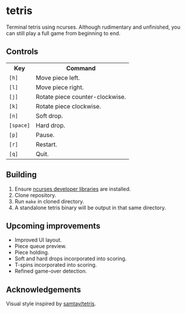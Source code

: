 # tetris
Terminal tetris using ncurses. Although rudimentary and unfinished, you can still play a full game from beginning to end.

## Controls

<table>
  <!-- <colgroup><col style="text-align:center"><col></colgroup> <!-- not working for some reason -->
  <tr><th>Key</th> <th>Command</th></tr>
  <tr><td><code>[h]</code></td> <td>Move piece left.</td></tr>
  <tr><td><code>[l]</code></td> <td>Move piece right.</td></tr>
  <tr><td><code>[j]</code></td> <td>Rotate piece counter-clockwise.</td></tr>
  <tr><td><code>[k]</code></td> <td>Rotate piece clockwise.</td></tr>
  <tr><td><code>[n]</code></td> <td>Soft drop.</td></tr>
  <tr><td><code>[space]</code></td> <td>Hard drop.</td></tr>
  <tr><td><code>[p]</code></td> <td>Pause.</td></tr>
  <tr><td><code>[r]</code></td> <td>Restart.</td></tr>
  <tr><td><code>[q]</code></td> <td>Quit.</td></td>
</table>

## Building
1. Ensure [ncurses developer libraries](https://ostechnix.com/how-to-install-ncurses-library-in-linux/) are installed.
2. Clone repository.
2. Run `make` in cloned directory.
3. A standalone tetris binary will be output in that same directory.

## Upcoming improvements

- Improved UI layout.
- Piece queue preview.
- Piece holding.
- Soft and hard drops incorporated into scoring.
- T-spins incorporated into scoring.
- Refined game-over detection.

## Acknowledgements
Visual style inspired by [samtay/tetris](https://github.com/samtay/tetris).

